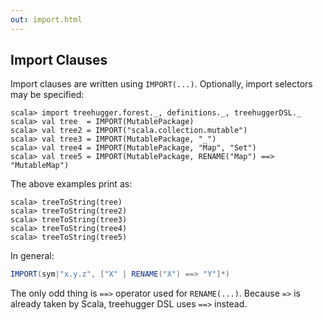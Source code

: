 ```yaml
---
out: import.html
---
```


Import Clauses
--------------

Import clauses are written using `IMPORT(...)`. Optionally, import selectors may be specified:

```console:new
scala> import treehugger.forest._, definitions._, treehuggerDSL._
scala> val tree  = IMPORT(MutablePackage)
scala> val tree2 = IMPORT("scala.collection.mutable")
scala> val tree3 = IMPORT(MutablePackage, "_")
scala> val tree4 = IMPORT(MutablePackage, "Map", "Set")
scala> val tree5 = IMPORT(MutablePackage, RENAME("Map") ==> "MutableMap")
```

The above examples print as:

```console
scala> treeToString(tree)
scala> treeToString(tree2)
scala> treeToString(tree3)
scala> treeToString(tree4)
scala> treeToString(tree5)
```

In general:

```scala
IMPORT(sym|"x.y.z", ["X" | RENAME("X") ==> "Y"]*)
```

The only odd thing is `==>` operator used for `RENAME(...)`. Because `=>` is already taken by Scala, treehugger DSL uses `==>` instead.
